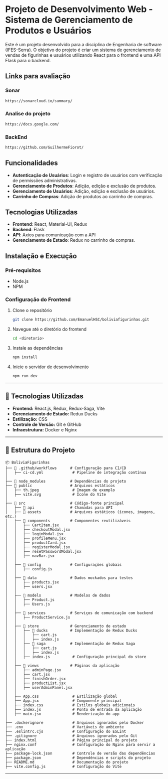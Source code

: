 
# Projeto de Desenvolvimento Web - Sistema de Gerenciamento de Produtos e Usuários

Este é um projeto desenvolvido para a disciplina de Engenharia de software (IFES-Serra). O objetivo do projeto é criar um sistema de gerenciamento de vendas de figurinhas e usuários utilizando React para o frontend e uma API Flask para o backend. 

## Links para avaliação

### Sonar
   ```bash
   https://sonarcloud.io/summary/
   ```
### Analise do projeto
   ```bash
   https://docs.google.com/
   ```
### BackEnd
   ```bash
   https://github.com/GuilhermeFiorot/
   ```

## Funcionalidades

- **Autenticação de Usuários**: Login e registro de usuários com verificação de permissões administrativas.
- **Gerenciamento de Produtos**: Adição, edição e exclusão de produtos.
- **Gerenciamento de Usuários**: Adição, edição e exclusão de usuários.
- **Carrinho de Compras**: Adição de produtos ao carrinho de compras.

## Tecnologias Utilizadas

- **Frontend**: React, Material-UI, Redux
- **Backend**: Flask
- **API**: Axios para comunicação com a API
- **Gerenciamento de Estado**: Redux no carrinho de compras.

## Instalação e Execução

### Pré-requisitos

- Node.js
- NPM

### Configuração do Frontend

1. Clone o repositório
   ```bash
   git clone https://github.com/EmanuelHSC/boliviafigurinhas.git
   ```
2. Navegue até o diretório do frontend
   ```bash
   cd <diretorio>
   ```
3. Instale as dependências
   ```bash
   npm install
   ```
4. Inicie o servidor de desenvolvimento
   ```bash
   npm run dev
   ```

---

## 🚀 Tecnologias Utilizadas  
- **Frontend:** React.js, Redux, Redux-Saga, Vite  
- **Gerenciamento de Estado:** Redux Ducks  
- **Estilização:** CSS  
- **Controle de Versão:** Git e GitHub  
- **Infraestrutura:** Docker e Nginx  

---

## 📂 Estrutura do Projeto  

```
📦 BoliviaFigurinhas
├── 📂 .github/workflows      # Configuração para CI/CD
│   ├── ci-cd.yml             # Pipeline de integração contínua
│
├── 📂 node_modules           # Dependências do projeto
├── 📂 public                 # Arquivos estáticos
│   ├── th.jpeg               # Imagem de exemplo
│   ├── vite.svg              # Ícone do Vite
│
├── 📂 src                    # Código-fonte principal
│   ├── 📂 api                # Chamadas para API
│   ├── 📂 assets             # Arquivos estáticos (ícones, imagens, etc.)
│   ├── 📂 components         # Componentes reutilizáveis
│   │   ├── CartItem.jsx
│   │   ├── checkoutModal.jsx
│   │   ├── loginModal.jsx
│   │   ├── profileMenu.jsx
│   │   ├── productCard.jsx
│   │   ├── registerModal.jsx
│   │   ├── resetPasswordModal.jsx
│   │   ├── navBar.jsx
│   │
│   ├── 📂 config             # Configurações globais
│   │   ├── config.js
│   │
│   ├── 📂 data               # Dados mockados para testes
│   │   ├── products.jsx
│   │   ├── users.jsx
│   │
│   ├── 📂 models             # Modelos de dados
│   │   ├── Product.js
│   │   ├── Users.js
│   │
│   ├── 📂 services           # Serviços de comunicação com backend
│   │   ├── ProductService.js
│   │
│   ├── 📂 store              # Gerenciamento de estado
│   │   ├── 📂 ducks          # Implementação de Redux Ducks
│   │   │   ├── cart.js
│   │   │   ├── index.js
│   │   ├── 📂 saga           # Implementação de Redux Saga
│   │   │   ├── cart.js
│   │   │   ├── index.js
│   │   ├── index.js          # Configuração principal do store
│   │
│   ├── 📂 views              # Páginas da aplicação
│   │   ├── adminPage.jsx
│   │   ├── cart.jsx
│   │   ├── finishOrder.jsx
│   │   ├── productList.jsx
│   │   ├── userAdminPanel.jsx
│   │
│   ├── App.css               # Estilização global
│   ├── App.jsx               # Componente principal
│   ├── index.css             # Estilos globais adicionais
│   ├── index.js              # Ponto de entrada da aplicação
│   ├── main.jsx              # Renderização do app
│
├── .dockerignore             # Arquivos ignorados pelo Docker
├── .env                      # Variáveis de ambiente
├── .eslintrc.cjs             # Configuração do ESLint
├── .gitignore                # Arquivos ignorados pelo Git
├── index.html                # Página principal do projeto
├── nginx.conf                # Configuração do Nginx para servir a aplicação
├── package-lock.json         # Controle de versão das dependências
├── package.json              # Dependências e scripts do projeto
├── README.md                 # Documentação do projeto
├── vite.config.js            # Configuração do Vite
```
---

